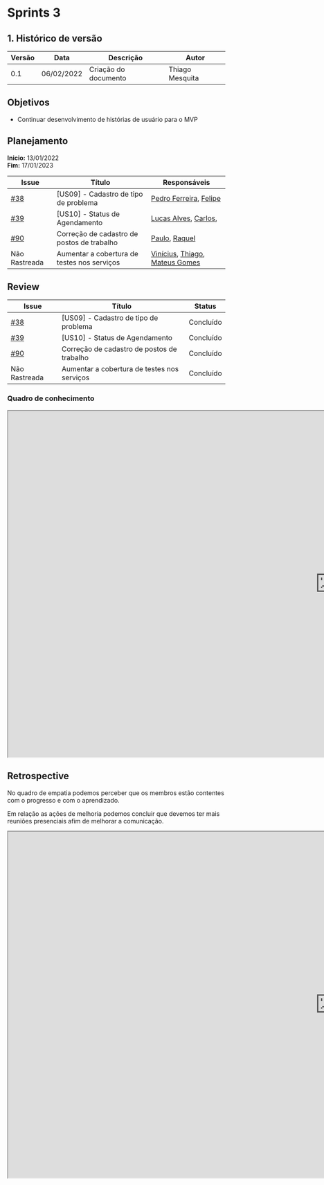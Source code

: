 # Sprints 3

## 1. Histórico de versão
| Versão | Data       | Descrição                                                                   | Autor           |
| ------ | ---------- | --------------------------------------------------------------------------- | --------------- |
| 0.1    | 06/02/2022 | Criação do documento                                  | Thiago Mesquita |

## Objetivos

- Continuar desenvolvimento de histórias de usuário para o MVP

## Planejamento

**Inicio:** 13/01/2022</br>
**Fim:** 17/01/2023


| Issue | Título | Responsáveis |
| ---- | ---- | ---- |
| [#38](https://github.com/fga-eps-mds/2022-2-Schedula-Doc/issues/38) | [US09] - Cadastro de tipo de problema| [Pedro Ferreira](https://github.com/PedroFMuniz), [Felipe](https://github.com/MastromauroUnB)|
| [#39](https://github.com/fga-eps-mds/2022-2-Schedula-Doc/issues/39) | [US10] - Status de Agendamento | [Lucas Alves](https://github.com/Lucas-AV), [Carlos](https://github.com/Carlos-E-Souza),  |
| [#90](https://github.com/fga-eps-mds/2022-2-Schedula-Doc/issues/90) | Correção de cadastro de postos de trabalho |[Paulo](https://github.com/twistershark), [Raquel](https://github.com/raquel-andrade) |
| Não Rastreada | Aumentar a cobertura de testes nos serviços | [Vinícius](https://github.com/viniciussaturnino), [Thiago](https://github.com/thiagompc), [Mateus Gomes](https://github.com/matgomes21) |


## Review

| Issue | Título | Status |
| ---- | ---- | ---- |
| [#38](https://github.com/fga-eps-mds/2022-2-Schedula-Doc/issues/38) | [US09] - Cadastro de tipo de problema| Concluído |
| [#39](https://github.com/fga-eps-mds/2022-2-Schedula-Doc/issues/39) | [US10] - Status de Agendamento | Concluído |
| [#90](https://github.com/fga-eps-mds/2022-2-Schedula-Doc/issues/90) | Correção de cadastro de postos de trabalho | Concluído |
| Não Rastreada | Aumentar a cobertura de testes nos serviços | Concluído |

### Quadro de conhecimento
<iframe src="https://docs.google.com/spreadsheets/d/e/2PACX-1vR2umPG8xef6XP1_CvoP_-dVTQqMvUCY8r2N-RJNEc_w6Oh1jcodYV9GfVXd0-_dSKhi3zTsL0PDUg5/pubhtml?gid=99519861&single=true" height=800" width="1500"></iframe>

## Retrospective

No quadro de empatia podemos perceber que os membros estão contentes com o progresso e com o aprendizado.

Em relação as ações de melhoria podemos concluir que devemos ter mais reuniões presenciais afim de melhorar a comunicação.

<iframe src="https://docs.google.com/spreadsheets/d/e/2PACX-1vTbxSVOqQlYf-5a3Z_XGLfOjnqxoDEXdbMylx9a6_zco62uRueMKDK-XwIYYAiUaPUrYSNgub5kxEI2/pubhtml?gid=1989161072&single=true" height=800" width="1500"></iframe>